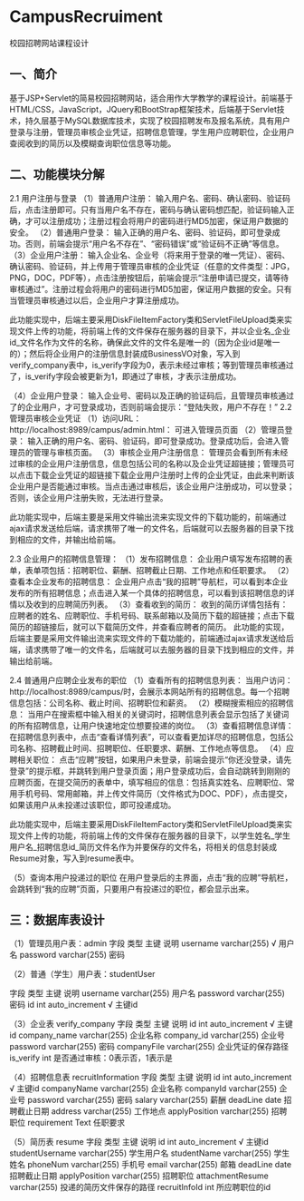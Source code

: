 # CampusRecruiment
校园招聘网站课程设计

## 一、简介

基于JSP+Servlet的简易校园招聘网站，适合用作大学教学的课程设计。前端基于HTML/CSS，JavaScript，JQuery和BootStrap框架技术，后端基于Servlet技术，持久层基于MySQL数据库技术，实现了校园招聘发布及报名系统，具有用户登录与注册，管理员审核企业凭证，招聘信息管理，学生用户应聘职位，企业用户查阅收到的简历以及模糊查询职位信息等功能。


## 二、功能模块分解

2.1 用户注册与登录
（1）普通用户注册：
输入用户名、密码、确认密码、验证码后，点击注册即可。只有当用户名不存在，密码与确认密码想匹配，验证码输入正确，才可以注册成功；注册过程会将用户的密码进行MD5加密，保证用户数据的安全。
（2）普通用户登录：
输入正确的用户名、密码、验证码，即可登录成功。否则，前端会提示“用户名不存在”、“密码错误”或“验证码不正确”等信息。
（3）企业用户注册：
输入企业名、企业号（将来用于登录的唯一凭证）、密码、确认密码、验证码，并上传用于管理员审核的企业凭证（任意的文件类型：JPG，PNG，DOC，PDF等），点击注册按钮后，前端会提示“注册申请已提交，请等待审核通过”。注册过程会将用户的密码进行MD5加密，保证用户数据的安全。只有当管理员审核通过以后，企业用户才算注册成功。

此功能实现中，后端主要采用DiskFileItemFactory类和ServletFileUpload类来实现文件上传的功能，将前端上传的文件保存在服务器的目录下，并以企业名_企业id_文件名作为文件的名称，确保此文件的文件名是唯一的（因为企业id是唯一的）；然后将企业用户的注册信息封装成BusinessVO对象，写入到verify_company表中，is_verify字段为0，表示未经过审核；等到管理员审核通过了，is_verify字段会被更新为1，即通过了审核，才表示注册成功。


（4）企业用户登录：
输入企业号、密码以及正确的验证码后，且管理员审核通过了的企业用户，才可登录成功，否则前端会提示：“登陆失败，用户不存在！”
2.2 管理员审核企业凭证
（1）访问URL：http://localhost:8989/campus/admin.html：
可进入管理员页面
（2）管理员登录：
输入正确的用户名、密码、验证码，即可登录成功。登录成功后，会进入管理员的管理与审核页面。
（3）审核企业用户注册信息：
管理员会看到所有未经过审核的企业用户注册信息，信息包括公司的名称以及企业凭证超链接；管理员可以点击下载企业凭证的超链接下载企业用户注册时上传的企业凭证，由此来判断该企业用户是否能通过审核。当点击通过审核后，该企业用户注册成功，可以登录；否则，该企业用户注册失败，无法进行登录。

此功能实现中，后端主要是采用文件输出流来实现文件的下载功能的，前端通过ajax请求发送给后端，请求携带了唯一的文件名，后端就可以去服务器的目录下找到相应的文件，并输出给前端。

2.3 企业用户的招聘信息管理：
（1）发布招聘信息：
企业用户填写发布招聘的表单，表单项包括：招聘职位、薪酬、招聘截止日期、工作地点和任职要求。
（2）查看本企业发布的招聘信息：
企业用户点击“我的招聘”导航栏，可以看到本企业发布的所有招聘信息；点击进入某一个具体的招聘信息，可以看到该招聘信息的详情以及收到的应聘简历列表。
（3）查看收到的简历：
收到的简历详情包括有：应聘者的姓名、应聘职位、手机号码、联系邮箱以及简历下载的超链接；点击下载简历的超链接后，就可以下载简历文件，并查看应聘者的简历。
此功能的实现，后端主要是采用文件输出流来实现文件的下载功能的，前端通过ajax请求发送给后端，请求携带了唯一的文件名，后端就可以去服务器的目录下找到相应的文件，并输出给前端。

2.4 普通用户应聘企业发布的职位
（1）查看所有的招聘信息列表：
当用户访问：http://localhost:8989/campus/时，会展示本网站所有的招聘信息。每一个招聘信息包括：公司名称、截止时间、招聘职位和薪资。
（2）模糊搜索相应的招聘信息：
当用户在搜索框中输入相关的关键词时，招聘信息列表会显示包括了关键词的所有招聘信息，让用户快速地定位想要投递的岗位。
（3）查看招聘信息详情：
在招聘信息列表中，点击“查看详情列表”，可以查看更加详尽的招聘信息，包括公司名称、招聘截止时间、招聘职位、任职要求、薪酬、工作地点等信息。
（4）应聘相关职位：
点击“应聘”按钮，如果用户未登录，前端会提示“你还没登录，请先登录”的提示框，并跳转到用户登录页面；用户登录成功后，会自动跳转到刚刚的应聘页面，在提交简历的表单中，填写相应的信息：包括真实姓名、应聘职位、常用手机号码、常用邮箱，并上传文件简历（文件格式为DOC、PDF），点击提交，如果该用户从未投递过该职位，即可投递成功。

此功能实现中，后端主要采用DiskFileItemFactory类和ServletFileUpload类来实现文件上传的功能，将前端上传的文件保存在服务器的目录下，以学生姓名_学生用户名_招聘信息id_简历文件名作为并要保存的文件名，将相关的信息封装成Resume对象，写入到resume表中。

（5）查询本用户投递过的职位
在用户登录后的主界面，点击“我的应聘”导航栏，会跳转到“我的应聘”页面，只要用户有投递过的职位，都会显示出来。

## 三：数据库表设计
 
（1）管理员用户表：admin
字段	类型	主键	说明
username	varchar(255)	√	用户名
password	varchar(255)		密码

（2）普通（学生）用户表：studentUser

字段	类型	主键	说明
username	varchar(255)		用户名
password	varchar(255)		密码
id	int auto_increment	√	主键id

（3）企业表 verify_company
字段	类型	主键	说明
id	int auto_increment	√	主键id
company_name	varchar(255)		企业名称
company_id	varchar(255)		企业号
password	varchar(255)		密码
companyFile	varchar(255)		企业凭证的保存路径
is_verify	int		是否通过审核：0表示否，1表示是

（4）招聘信息表 recruitInformation
字段	类型	主键	说明
id	int auto_increment	√	主键id
companyName	varchar(255)		企业名称
companyId	varchar(255)		企业号
password	varchar(255)		密码
salary	varchar(255)		薪酬
deadLine	date		招聘截止日期
address	varchar(255)		工作地点
applyPosition	varchar(255)		招聘职位
requirement	Text		任职要求

（5）简历表 resume
字段	类型	主键	说明
id	int auto_increment	√	主键id
studentUsername	varchar(255)		学生用户名
studentName	varchar(255)		学生姓名
phoneNum	varchar(255)		手机号
email	varchar(255)		邮箱
deadLine	date		招聘截止日期
applyPosition	varchar(255)		招聘职位
attachmentResume	varchar(255)		投递的简历文件保存的路径
recruitInfoId	int		所应聘职位的id

 

